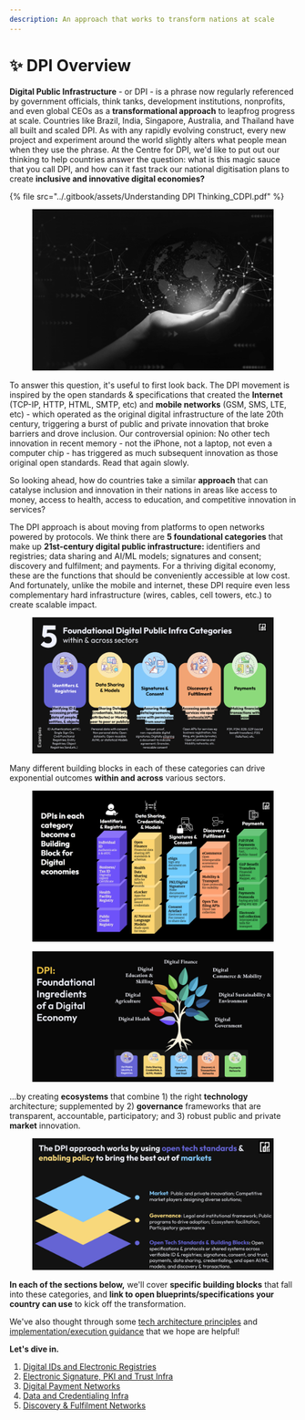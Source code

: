 ```yaml
---
description: An approach that works to transform nations at scale
---
```


# ✨ DPI Overview

**Digital Public Infrastructure** - or DPI - is a phrase now regularly referenced by government officials, think tanks, development institutions, nonprofits, and even global CEOs as a **transformational approach** to leapfrog progress at scale. Countries like Brazil, India, Singapore, Australia, and Thailand have all built and scaled DPI. As with any rapidly evolving construct, every new project and experiment around the world slightly alters what people mean when they use the phrase. At the Centre for DPI, we'd like to put out our thinking to help countries answer the question: what is this magic sauce that you call DPI, and how can it fast track our national digitisation plans to create **inclusive and innovative digital economies?**

{% file src="../.gitbook/assets/Understanding DPI Thinking_CDPI.pdf" %}

<figure><img src="../.gitbook/assets/Screenshot 2023-06-15 at 6.59.46 PM.png" alt="" width="563"><figcaption></figcaption></figure>

To answer this question, it's useful to first look back. The DPI movement is inspired by the open standards & specifications that created the **Internet** (TCP-IP, HTTP, HTML, SMTP, etc) and **mobile networks** (GSM, SMS, LTE, etc) - which operated as the original digital infrastructure of the late 20th century, triggering a burst of public and private innovation that broke barriers and drove inclusion. Our controversial opinion: No other tech innovation in recent memory - not the iPhone, not a laptop, not even a computer chip - has triggered as much subsequent innovation as those original open standards. Read that again slowly.

So looking ahead, how do countries take a similar **approach** that can catalyse inclusion and innovation in their nations in areas like access to money, access to health, access to education, and competitive innovation in services?

The DPI approach is about moving from platforms to open networks powered by protocols. We think there are **5 foundational categories** that make up **21st-century digital public infrastructure:** identifiers and registries; data sharing and AI/ML models; signatures and consent; discovery and fulfilment; and payments. For a thriving digital economy, these are the functions that should be conveniently accessible at low cost. And fortunately, unlike the mobile and internet, these DPI require even less complementary hard infrastructure (wires, cables, cell towers, etc.) to create scalable impact.

<figure><img src="../.gitbook/assets/Screenshot 2023-07-11 at 6.59.10 PM.png" alt=""><figcaption></figcaption></figure>

Many different building blocks in each of these categories can drive exponential outcomes **within and across** various sectors.

<figure><img src="../.gitbook/assets/Screen Shot 2023-09-21 at 9.29.06 AM.png" alt=""><figcaption></figcaption></figure>

<figure><img src="../.gitbook/assets/Screenshot 2023-06-23 at 10.37.15 PM.png" alt=""><figcaption></figcaption></figure>

...by creating **ecosystems** that combine 1) the right **technology** architecture; supplemented by 2) **governance** frameworks that are transparent, accountable, participatory; and 3) robust public and private **market** innovation.

<figure><img src="../.gitbook/assets/Screenshot 2023-06-23 at 10.40.27 PM.png" alt=""><figcaption></figcaption></figure>

**In each of the sections below,** we'll cover **specific building blocks** that fall into these categories, and **link to open blueprints/specifications your country can use** to kick off the transformation.

We've also thought through some [tech architecture principles](dpi-tech-architecture-principles/) and [implementation/execution guidance](dpi-implementation-and-execution-guidance.md) that we hope are helpful!

**Let's dive in.**

1. [Digital IDs and Electronic Registries](../dpi/digital-ids-and-electronic-registries/)
2. [Electronic Signature, PKI and Trust Infra](../technical-notes/electronic-signature-pki-and-trust-infra/)
3. [Digital Payment Networks](../dpi/digital-payment-networks/)
4. [Data and Credentialing Infra](../dpi/data-and-credentialing-infra.md)
5. [Discovery & Fulfilment Networks](../technical-notes/discovery-and-fulfillment-networks/)
